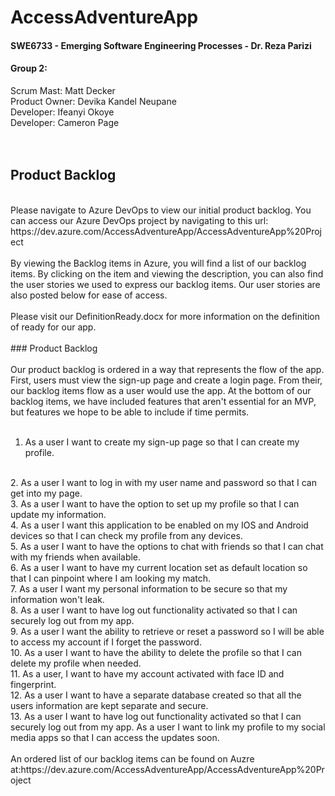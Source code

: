 # **AccessAdventureApp**
#### SWE6733 - Emerging Software Engineering Processes - Dr. Reza Parizi

#### **Group 2:**
Scrum Mast: Matt Decker  
Product Owner: Devika Kandel Neupane    
Developer: Ifeanyi Okoye   
Developer: Cameron Page  
<br>
<br>
## **Product Backlog**
<br>
Please navigate to Azure DevOps to view our initial product backlog. You can access our Azure DevOps project by navigating to this url: https://dev.azure.com/AccessAdventureApp/AccessAdventureApp%20Project  
<br>
<br>
By viewing the Backlog items in Azure, you will find a list of our backlog items. By clicking on the item and viewing the description, you can also find the user stories we used to express our backlog items. Our user stories are also posted below for ease of access.
<br>
<br>
Please visit our DefinitionReady.docx for more information on the definition of ready for our app. 
<br>
<br>
### Product Backlog
<br>
<br>
Our product backlog is ordered in a way that represents the flow of the app. First, users must view the sign-up page and create a login page. From their, our backlog items flow as a user would use the app. At the bottom of our backlog items, we have included features that aren't essential for an MVP, but features we hope to be able to include if time permits.
<br>
<br>

1. As a user I want to create my sign-up page so that I can create my profile.
<br>
2. As a user I want to log in with my user name and password so that I can get into my page.
<br>
3. As a user I want to have the option to set up my profile so that I can update my information.  
<br>
4. As a user I want this application to be enabled on my IOS and Android devices so that I can check my profile from any devices.  
<br>
5. As a user I want to have the options to chat with friends so that I can chat with my friends when available. 
<br>
6. As a user I want to have my current location set as default location so that I can pinpoint where I am looking my match.  
<br>
7. As a user I want my personal information to be secure so that my information won't leak. 
<br>
8. As a user I want to have log out functionality activated so that I can securely log out from my app.
<br>
9. As a user I want the ability to retrieve or reset a password so I will be able to access my account if I forget the password.  
<br>
10. As a user I want to have the ability to delete the profile so that I can delete my profile when needed.  
<br>
11. As a user, I want to have my account activated with face ID and fingerprint.
<br>
12. As a user I want to have a separate database created so that all the users information are kept separate and secure.  
<br>
13. As a user I want to have log out functionality activated so that I can securely log out from my app. As a user I want to link my profile to my social media apps so that I can access the updates soon. 
<br>
<br>
An ordered list of our backlog items can be found on Auzre at:https://dev.azure.com/AccessAdventureApp/AccessAdventureApp%20Project
